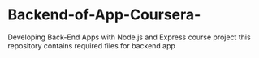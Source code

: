 # Backend-of-App-Coursera-
Developing Back-End Apps with Node.js and Express course project this repository contains required files for backend app
